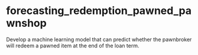 # forecasting_redemption_pawned_pawnshop
Develop a machine learning model that can predict whether the pawnbroker will redeem a pawned item at the end of the loan term.
